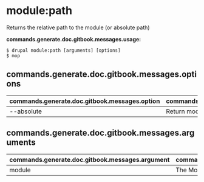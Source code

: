 # module:path
Returns the relative path to the module (or absolute path)

**commands.generate.doc.gitbook.messages.usage:**
```
$ drupal module:path [arguments] [options]
$ mop  
```

## commands.generate.doc.gitbook.messages.options
commands.generate.doc.gitbook.messages.option | commands.generate.doc.gitbook.messages.details
-------|-------------
--absolute | Return module absolute path

## commands.generate.doc.gitbook.messages.arguments
commands.generate.doc.gitbook.messages.argument | commands.generate.doc.gitbook.messages.details
---------|-------------
module | The Module name (machine name)
